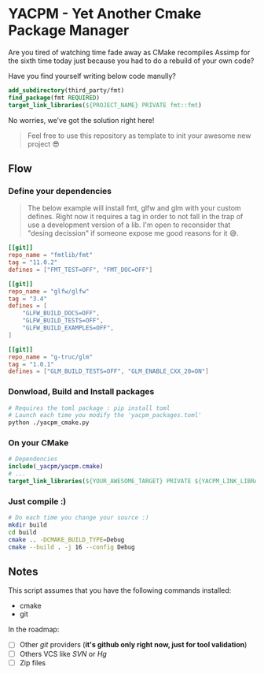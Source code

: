# YACPM - Yet Another Cmake Package Manager

Are you tired of watching time fade away as CMake recompiles Assimp for the sixth time today just because you had to do a rebuild of your own code?

Have you find yourself writing below code manully?
```cmake
add_subdirectory(third_party/fmt)
find_package(fmt REQUIRED)
target_link_libraries(${PROJECT_NAME} PRIVATE fmt::fmt)
```

No worries, we’ve got the solution right here!

> Feel free to use this repository as template to init your awesome new project 😎

## Flow

### Define your dependencies

> The below example will install fmt, glfw and glm with your custom defines.
> Right now it requires a tag in order to not fall in the trap of use a development version of a lib.
> I'm open to reconsider that "desing decission" if someone expose me good reasons for it 😅.

```toml
[[git]]
repo_name = "fmtlib/fmt"
tag = "11.0.2"
defines = ["FMT_TEST=OFF", "FMT_DOC=OFF"]

[[git]]
repo_name = "glfw/glfw"
tag = "3.4"
defines = [
    "GLFW_BUILD_DOCS=OFF",
    "GLFW_BUILD_TESTS=OFF",
    "GLFW_BUILD_EXAMPLES=OFF",
]

[[git]]
repo_name = "g-truc/glm"
tag = "1.0.1"
defines = ["GLM_BUILD_TESTS=OFF", "GLM_ENABLE_CXX_20=ON"]
```

### Donwload, Build and Install packages
```bash
# Requires the toml package : pip install toml
# Launch each time you modify the 'yacpm_packages.toml'
python ./yacpm_cmake.py
```

### On your CMake
```cmake
# Dependencies
include(_yacpm/yacpm.cmake)
# ...
target_link_libraries(${YOUR_AWESOME_TARGET} PRIVATE ${YACPM_LINK_LIBRARIES})
```

### Just compile :)
```bash
# Do each time you change your source :)
mkdir build
cd build
cmake .. -DCMAKE_BUILD_TYPE=Debug
cmake --build . -j 16 --config Debug
```

## Notes

This script assumes that you have the following commands installed:
- cmake
- git

In the roadmap:
- [ ] Other *git* providers (**it's github only right now, just for tool validation**)
- [ ] Others VCS like *SVN* or *Hg*
- [ ] Zip files
